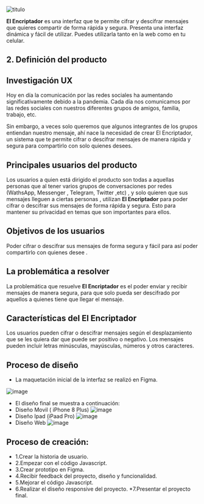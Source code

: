 ![titulo](https://user-images.githubusercontent.com/87873460/137771154-9d01e9a5-c0f7-4b84-8841-876b49141925.JPG)

**El Encriptador** es una interfaz que te permite cifrar y descifrar mensajes que quieres compartir de forma rápida y segura. Presenta una interfaz dinámica y fácil de utilizar. Puedes utilizarla tanto en la web como en tu celular.

## 2. Definición del producto
## Investigación UX
Hoy en día la comunicación por las redes sociales ha aumentando significativamente debido a la pandemia. Cada día nos comunicamos por las redes sociales con nuestros diferentes grupos de amigos, familia, trabajo, etc. 

Sin embargo, a veces solo queremos que algunos integrantes de los grupos entiendan nuestro mensaje, ahí nace la necesidad de crear El Encriptador, un sistema que te permite cifrar o descifrar mensajes de manera rápida y segura para compartirlo con solo quienes desees.

## Principales usuarios del producto
Los usuarios a quien está dirigido el producto son todas a aquellas personas que al tener varios grupos de conversaciones por redes (WathsApp, Messenger , Telegram, Twitter ,etc) , y solo quieren que sus  mensajes lleguen a ciertas personas , utilizan **El Encriptador** para poder cifrar o descifrar sus mensajes de forma rápida y segura. Esto para mantener su privacidad en temas que son importantes para ellos.

## Objetivos de los usuarios	
Poder cifrar o descifrar sus mensajes de forma segura y fácil para así poder compartirlo con quienes desee .

## La problemática a resolver
La problemática que resuelve **El Encriptador** es el poder enviar y recibir mensajes de manera segura, para que solo pueda ser descifrado por aquellos a quienes tiene que llegar el mensaje.

## Características del **El Encriptador**
Los usuarios pueden cifrar o descifrar mensajes según el desplazamiento que se les quiera dar que puede ser positivo o negativo. Los mensajes pueden incluir letras minúsculas, mayúsculas, números y otros caracteres. 

## Proceso de diseño
* La maquetación inicial de la interfaz se realizó en Figma.

![image](https://user-images.githubusercontent.com/87873460/137358785-16713c92-2ad0-48c3-a790-321fff64e4c5.png)

* El diseño final se muestra a continuación:
* Diseño Movil ( iPhone 8 Plus)
![image](https://user-images.githubusercontent.com/87873460/138707374-638d0c76-6321-4f22-ac4a-ea2519223a3f.png)
* Diseño Ipad (iPaad Pro)
![image](https://user-images.githubusercontent.com/87873460/138707578-c143c3ae-65d4-40f7-95a7-51eb4abdfe7c.png)
* Diseño Web
![image](https://user-images.githubusercontent.com/87873460/138707923-2b69974c-0d2c-494f-bfc2-86c0f364f524.png)

## Proceso de creación:
* 1.Crear la historia de usuario.
* 2.Empezar con el código Javascript.
* 3.Crear prototipo en Figma.
* 4.Recibir feedback del proyecto, diseño y funcionalidad.
* 5.Mejorar el código Javascript.
* 6.Realizar el diseño responsive del proyecto.
*7.Presentar el proyecto final.






